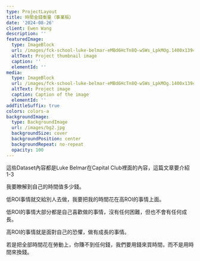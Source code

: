 ```yaml
---
type: ProjectLayout
title: 時間金錢衡量（事業板）
date: '2024-08-26'
client: Ewen Wang
description: ''
featuredImage:
  type: ImageBlock
  url: /images/fck-school-luke-belmar-eMBd6HcTn8Q-wSWs_LpkMOg.1400x1394.jpg
  altText: Project thumbnail image
  caption: ''
  elementId: ''
media:
  type: ImageBlock
  url: /images/fck-school-luke-belmar-eMBd6HcTn8Q-wSWs_LpkMOg.1400x1394.jpg
  altText: Project image
  caption: Caption of the image
  elementId: ''
addTitleSuffix: true
colors: colors-a
backgroundImage:
  type: BackgroundImage
  url: /images/bg2.jpg
  backgroundSize: cover
  backgroundPosition: center
  backgroundRepeat: no-repeat
  opacity: 100
---
```

這些Dataset內容都是Luke Belmar在Capital Club裡面的內容，這篇文章要介紹1-3

我要瞭解到自己的時間值多少錢。

低ROI事情就交給別人去做，我要把我的時間花在高ROI的事情上面。

低ROI的事情大部分都是自己喜歡做的事情，沒有任何困難，但也不會有任何成長。

高ROI的事情就是面對自己的恐懼，做有成長的事情。

若是把全部時間花在勞動上，你賺不到任何錢，我們要用錢來買時間，而不是用時間來換錢。
